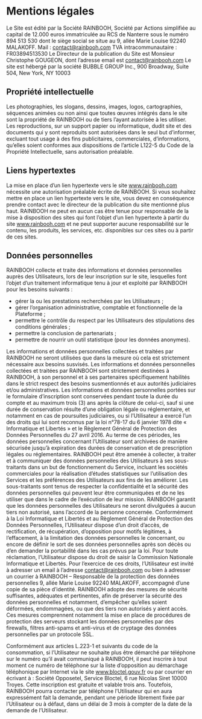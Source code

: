Mentions légales
================

Le Site est édité par la Société RAINBOOH, Société par Actions simplifiée au capital de 12.000 euros immatriculée au RCS de Nanterre sous le numéro 894 513 530 dont le siège social se situe au 9, allée Marie Louise 92240 MALAKOFF. Mail : contact@rainbooh.com TVA intracommunautaire : FR03894513530 Le Directeur de la publication du Site est Monsieur Christophe GOUGEON, dont l’adresse email est contact@rainbooh.com Le site est hébergé par la société BUBBLE GROUP Inc., 900 Broadway, Suite 504, New York, NY 10003

Propriété intellectuelle
------------------------

Les photographies, les slogans, dessins, images, logos, cartographies, séquences animées ou non ainsi que toutes œuvres intégrés dans le site sont la propriété de RAINBOOH ou de tiers l’ayant autorisée à les utiliser. Les reproductions, sur un support papier ou informatique, dudit site et des documents qui y sont reproduits sont autorisées dans le seul but d’informer, excluant tout usage à des fins publicitaires, commerciales, d’informations, qu’elles soient conformes aux dispositions de l’article L122-5 du Code de la Propriété Intellectuelle, sans autorisation préalable.

Liens hypertextes
-----------------

La mise en place d’un lien hypertexte vers le site www.rainbooh.com nécessite une autorisation préalable écrite de RAINBOOH. Si vous souhaitez mettre en place un lien hypertexte vers le site, vous devez en conséquence prendre contact avec le directeur de la publication du site mentionné plus haut. RAINBOOH ne peut en aucun cas être tenue pour responsable de la mise à disposition des sites qui font l’objet d’un lien hypertexte à partir du site www.rainbooh.com et ne peut supporter aucune responsabilité sur le contenu, les produits, les services, etc. disponibles sur ces sites ou à partir de ces sites.

Données personnelles
--------------------

RAINBOOH collecte et traite des informations et données personnelles auprès des Utilisateurs, lors de leur inscription sur le site, lesquelles font l’objet d’un traitement informatique tenu à jour et exploité par RAINBOOH pour les besoins suivants :

* gérer la ou les prestations recherchées par les Utilisateurs ;
* gérer l’organisation administrative, comptable et fonctionnelle de la Plateforme ;
* permettre le contrôle du respect par les Utilisateurs des stipulations des conditions générales ;
* permettre la conclusion de partenariats ;
* permettre de nourrir un outil statistique (pour les données anonymes).

Les informations et données personnelles collectées et traitées par RAINBOOH ne seront utilisées que dans la mesure où cela est strictement nécessaire aux besoins susvisés. Les informations et données personnelles collectées et traitées par RAINBOOH sont strictement destinées à RAINBOOH, à son personnel et à ses partenaires spécifiquement habilités dans le strict respect des besoins susmentionnés et aux autorités judiciaires et/ou administratives. Les informations et données personnelles portées sur le formulaire d’inscription sont conservées pendant toute la durée du compte et au maximum trois (3) ans après la clôture de celui-ci, sauf si une durée de conservation résulte d’une obligation légale ou réglementaire, et notamment en cas de poursuites judiciaires, ou si l’Utilisateur a exercé l’un des droits qui lui sont reconnus par la loi n°78-17 du 6 janvier 1978 dite « Informatique et Libertés » et le Règlement Général de Protection des Données Personnelles du 27 avril 2016. Au terme de ces périodes, les données personnelles concernant l’Utilisateur sont archivées de manière sécurisée jusqu’à expiration des durées de conservation et de prescription légales ou réglementaires. RAINBOOH peut être amenée à collecter, à traiter et à communiquer des données personnelles des Utilisateurs à ses sous-traitants dans un but de fonctionnement du Service, incluant les sociétés commerciales pour la réalisation d’études statistiques sur l’utilisation des Services et les préférences des Utilisateurs aux fins de les améliorer. Les sous-traitants sont tenus de respecter la confidentialité et la sécurité des données personnelles qui peuvent leur être communiquées et de ne les utiliser que dans le cadre de l’exécution de leur mission. RAINBOOH garantit que les données personnelles des Utilisateurs ne seront divulguées à aucun tiers non autorisé, sans l’accord de la personne concernée. Conformément à la Loi Informatique et Libertés et au Règlement Général de Protection des Données Personnelles, l’Utilisateur dispose d’un droit d’accès, de rectification, de récupération, d’opposition pour motifs légitimes, à l’effacement, à la limitation des données personnelles le concernant, ou encore de définir le sort de ses données personnelles après son décès ou d’en demander la portabilité dans les cas prévus par la loi. Pour toute réclamation, l’Utilisateur dispose du droit de saisir la Commission Nationale Informatique et Libertés. Pour l’exercice de ces droits, l’Utilisateur est invité à adresser un email à l’adresse contact@rainbooh.com ou bien à adresser un courrier à RAINBOOH – Responsable de la protection des données personnelles 9, allée Marie Louise 92240 MALAKOFF, accompagné d’une copie de sa pièce d’identité. RAINBOOH adopte des mesures de sécurité suffisantes, adéquates et pertinentes, afin de préserver la sécurité des données personnelles et notamment, d’empêcher qu’elles soient déformées, endommagées, ou que des tiers non autorisés y aient accès. Ces mesures comprennent notamment la mise en place de procédures de protection des serveurs stockant les données personnelles par des firewalls, filtres anti-spams et anti-virus et de cryptage des données personnelles par un protocole SSL.

Conformément aux articles L.223-1 et suivants du code de la consommation, si l’Utilisateur ne souhaite plus être démarché par téléphone sur le numéro qu’il avait communiqué à RAINBOOH, il peut inscrire à tout moment ce numéro de téléphone sur la liste d’opposition au démarchage téléphonique par Internet via le site www.bloctel.gouv.fr ou par courrier en écrivant à : Société Opposetel, Service Bloctel, 6 rue Nicolas Siret 10000 Troyes. Cette inscription est gratuite et valable trois ans. Toutefois, RAINBOOH pourra contacter par téléphone l’Utilisateur qui en aura expressément fait la demande, pendant une période librement fixée par l’Utilisateur ou à défaut, dans un délai de 3 mois à compter de la date de la demande de l’Utilisateur.